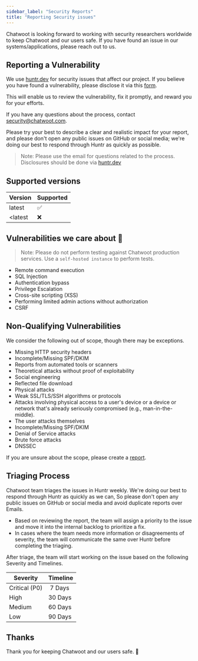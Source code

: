 ```yaml
---
sidebar_label: "Security Reports"
title: "Reporting Security issues"
---
```


Chatwoot is looking forward to working with security researchers worldwide to keep Chatwoot and our users safe. If you have found an issue in our systems/applications, please reach out to us.

## Reporting a Vulnerability

We use [huntr.dev](https://huntr.dev/) for security issues that affect our project. If you believe you have found a vulnerability, please disclose it via this [form](https://huntr.dev/bounties/disclose). 

This will enable us to review the vulnerability, fix it promptly, and reward you for your efforts.

If you have any questions about the process, contact security@chatwoot.com. 

Please try your best to describe a clear and realistic impact for your report, and please don't open any public issues on GitHub or social media; we're doing our best to respond through Huntr as quickly as possible.

> Note: Please use the email for questions related to the process. Disclosures should be done via [huntr.dev](https://huntr.dev/)

## Supported versions

| Version | Supported        |
| ------- | --------------   |
| latest   | ️✅               |
| <latest   | ❌               |


## Vulnerabilities we care about 🫣
> Note: Please do not perform testing against Chatwoot production services. Use a `self-hosted instance` to perform tests.

- Remote command execution
- SQL Injection
- Authentication bypass
- Privilege Escalation
- Cross-site scripting (XSS)
- Performing limited admin actions without authorization
- CSRF

## Non-Qualifying Vulnerabilities

We consider the following out of scope, though there may be exceptions.

- Missing HTTP security headers
- Incomplete/Missing SPF/DKIM
- Reports from automated tools or scanners
- Theoretical attacks without proof of exploitability
- Social engineering
- Reflected file download
- Physical attacks
- Weak SSL/TLS/SSH algorithms or protocols
- Attacks involving physical access to a user's device or a device or network that's already seriously compromised (e.g., man-in-the-middle).
- The user attacks themselves
- Incomplete/Missing SPF/DKIM
- Denial of Service attacks
- Brute force attacks
- DNSSEC

If you are unsure about the scope, please create a [report](https://huntr.dev/repos/chatwoot/chatwoot/).

## Triaging Process

Chatwoot team triages the issues in Huntr weekly. We're doing our best to respond through Huntr as quickly as we can, So please don't open any public issues on GitHub or social media and avoid duplicate reports over Emails.

- Based on reviewing the report, the team will assign a priority to the issue and move it into the internal backlog to prioritize a fix. 
- In cases where the team needs more information or disagreements of severity, the team will communicate the same over Huntr before completing the triaging. 

After triage, the team will start working on the issue based on the following Severity and Timelines.

| Severity | Timeline        |
| ------- | --------------   |
| Critical (P0)   | ️  7 Days      |
| High  |    30 Days   |
| Medium  |  60 Days |
| Low  | 90 Days|


## Thanks

Thank you for keeping Chatwoot and our users safe. 🙇